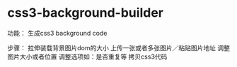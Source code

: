 css3-background-builder
=======================

功能：
生成css3 background code

步骤：
拉伸装载背景图片dom的大小
上传一张或者多张图片／粘贴图片地址
调整图片大小或者位置
调整选项如：是否重复等
拷贝css3代码

